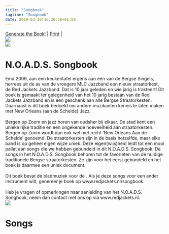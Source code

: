 ```yaml
---
title: "Songbook"
tagline: "Songbook"
date: 2019-03-16T16:26:50+01:00
---
```


<script src="/script/abcjs_midi_5.6.5-min.js" type="text/javascript"></script>
<script src="/script/render_book.js" type="text/javascript"></script>
<script src="/script/render_abc.js" type="text/javascript"></script>

<div id="sheetmenu" class="hideOnprint">
<a id="printBookLink" title="Get the book" href="#" onclick="renderBook()">Generate the Book!</a> | 
<a id="printLink" title="Print this page" href="#" onclick="window.print();return false;">Print</a> | 
</div>
<div id="book">
    <div class="container">
    <img src="/images/songbook_cover.png" class="bookCover"/>
    <div class="text-block">
        <span id="instrumentTextCover"></span>
    </div>
    </div>
    <div class="bookContent">
    <div class="bookContent pageBreakBefore">
        <img src="/images/redjackets_logo.png" id="printLogo" class="printLogo" />
        <h1>N.O.A.D.S. Songbook</h1>
        Eind 2009, aan een keukentafel ergens aan één van de Bergse Singels, herrees uit de as van de vroegere MLC Jazzband een nieuw straatorkest, de Red Jackets Jazzband. Dat is 10 jaar geleden en wie jarig is trakteert! Dit boek is gemaakt ter gelegenheid van het 10 jarig bestaan van de Red Jackets Jazzband en is een geschenk aan alle Bergse Straatorkesten. Daarnaast is dit boek bedoeld om andere muzikanten kennis te laten maken met New Orleans (aan de Schelde) Jazz.
<br><br>
         Bergen op Zoom en jazz horen van oudsher bij elkaar. De stad kent een unieke rijke traditie en een ongekende hoeveelheid aan straatorkesten. Bergen op Zoom wordt dan ook wel met recht ‘New Orleans Aan de Schelde’ genoemd. De straatorkesten zijn in de basis hetzelfde, maar elke band is op geheel eigen wijze uniek. Deze eigen(wijs)heid leidt tot een mooi pallet aan songs die we hebben gebundeld in dit N.O.A.D.S. Songbook. De songs in het N.O.A.D.S. Songbook behoren tot de favorieten van de huidige traditionele Bergse straatorkesten. Ze zijn voor het eerst gebundeld en het boek is daarmee een uniek document.
<br><br>
        Dit boek bevat de bladmuziek voor de <span id="instrumentText"></span>. Als je deze songs voor een ander instrument wilt, genereer je boek op www.redjackets.nl/songbook.
<br><br>
        Heb je vragen of opmerkingen naar aanleiding van het N.O.A.D.S. Songbook, neem dan contact met ons op via www.redjackets.nl.
    </div>
    <img src="/images/songbook_qr.png"/>
    <div class="bookContent pageBreakBefore">
        <h1>Songs</h1>
        <ul id="bookIndexList" class="bookIndexList"><ul>
    </div>
    <div id="songs"></div>
    </div>
</div>

<script type="text/javascript">
    createInstrumentDropdown();
    document.getElementById("instrument").onchange = "";
</script>
